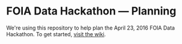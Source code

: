 # FOIA Data Hackathon — Planning
 
 We're using this repository to help plan the April 23, 2016 FOIA Data Hackathon. To get started, [visit the wiki](https://github.com/FOIA-data-hackathon/Planning/wiki).
